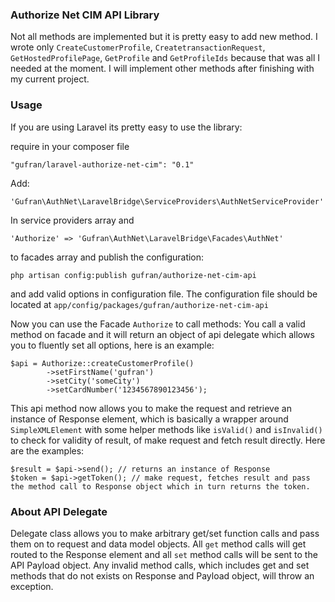### Authorize Net CIM API Library
Not all methods are implemented but it is pretty easy to add new method.
I wrote only `CreateCustomerProfile`, `CreatetransactionRequest`, `GetHostedProfilePage`, `GetProfile` and `GetProfileIds` because that was all I needed at the moment. I will implement other methods after finishing with my current project.

### Usage
If you are using Laravel its pretty easy to use the library:

require in your composer file

    "gufran/laravel-authorize-net-cim": "0.1"

Add:
    
    'Gufran\AuthNet\LaravelBridge\ServiceProviders\AuthNetServiceProvider'

In service providers array and

    'Authorize' => 'Gufran\AuthNet\LaravelBridge\Facades\AuthNet'

to facades array and publish the configuration:

    php artisan config:publish gufran/authorize-net-cim-api

and add valid options in configuration file. The configuration file should be located at `app/config/packages/gufran/authorize-net-cim-api`

Now you can use the Facade `Authorize` to call methods:
You call a valid method on facade and it will return an object of api delegate which allows you to fluently set all options, here is an example:

    $api = Authorize::createCustomerProfile()
            ->setFirstName('gufran')
            ->setCity('someCity')
            ->setCardNumber('1234567890123456');

This api method now allows you to make the request and retrieve an instance of Response element, which is basically a wrapper around `SimpleXMLElement` with some helper methods like `isValid()` and `isInvalid()` to check for validity of result, of make request and fetch result directly. Here are the examples:

    $result = $api->send(); // returns an instance of Response
    $token = $api->getToken(); // make request, fetches result and pass the method call to Response object which in turn returns the token.

### About API Delegate
Delegate class allows you to make arbitrary get/set function calls and pass them on to request and data model objects.
All `get` method calls will get routed to the Response element and all `set` method calls will be sent to the API Payload object.
Any invalid method calls, which includes get and set methods that do not exists on Response and Payload object, will throw an exception.

